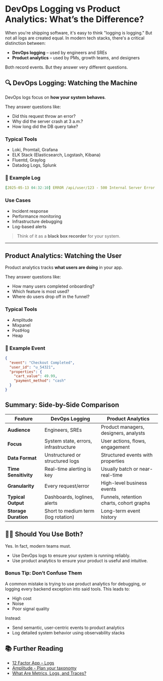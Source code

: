 # DevOps Logging vs Product Analytics: What’s the Difference?

When you're shipping software, it's easy to think "logging is logging." But not all logs are created equal. In modern tech stacks, there's a critical distinction between:

- **DevOps logging** – used by engineers and SREs
- **Product analytics** – used by PMs, growth teams, and designers

Both record events. But they answer very different questions.

## 🔍 DevOps Logging: Watching the Machine

DevOps logs focus on **how your system behaves**.

They answer questions like:

- Did this request throw an error?
- Why did the server crash at 3 a.m.?
- How long did the DB query take?

### Typical Tools

- Loki, Promtail, Grafana
- ELK Stack (Elasticsearch, Logstash, Kibana)
- Fluentd, Graylog
- Datadog Logs, Splunk

### 📄 Example Log

```yaml
[2025-05-13 04:32:10] ERROR /api/user/123 - 500 Internal Server Error
```

### Use Cases

- Incident response
- Performance monitoring
- Infrastructure debugging
- Log-based alerts

> Think of it as a **black box recorder** for your system.

---

## Product Analytics: Watching the User

Product analytics tracks **what users are doing** in your app.

They answer questions like:

- How many users completed onboarding?
- Which feature is most used?
- Where do users drop off in the funnel?

### Typical Tools

- Amplitude
- Mixpanel
- PostHog
- Heap

### 📄 Example Event

```json
{
  "event": "Checkout Completed",
  "user_id": "u_54321",
  "properties": {
    "cart_value": 49.99,
    "payment_method": "cash"
  }
}
```

## Summary: Side-by-Side Comparison

| Feature              | DevOps Logging                       | Product Analytics                        |
| -------------------- | ------------------------------------ | ---------------------------------------- |
| **Audience**         | Engineers, SREs                      | Product managers, designers, analysts    |
| **Focus**            | System state, errors, infrastructure | User actions, flows, engagement          |
| **Data Format**      | Unstructured or structured logs      | Structured events with properties        |
| **Time Sensitivity** | Real-time alerting is key            | Usually batch or near-real-time          |
| **Granularity**      | Every request/error                  | High-level business events               |
| **Typical Output**   | Dashboards, loglines, alerts         | Funnels, retention charts, cohort graphs |
| **Storage Duration** | Short to medium term (log rotation)  | Long-term event history                  |

## 🤷‍♀️ Should You Use Both?

Yes. In fact, modern teams must.

- Use DevOps logs to ensure your system is running reliably.
- Use product analytics to ensure your product is useful and intuitive.

### Bonus Tip: Don’t Confuse Them

A common mistake is trying to use product analytics for debugging, or logging every backend exception into said tools. This leads to:

- High cost
- Noise
- Poor signal quality

Instead:

- Send semantic, user-centric events to product analytics
- Log detailed system behavior using observability stacks

## 📚 Further Reading

- [12 Factor App – Logs](https://12factor.net/logs)
- [Amplitude - Plan your taxonomy](https://amplitude.com/docs/data/data-planning-playbook)
- [What Are Metrics, Logs, and Traces?](https://docs.honeycomb.io/get-started/basics/observability/concepts/events-metrics-logs/)
